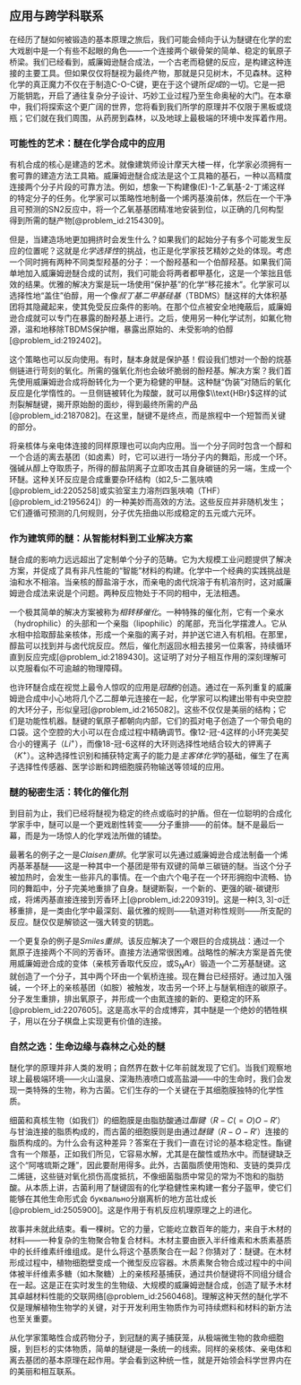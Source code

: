 ## 应用与跨学科联系

在经历了醚如何被锻造的基本原理之旅后，我们可能会倾向于认为醚键在化学的宏大戏剧中是一个有些不起眼的角色——一个连接两个碳骨架的简单、稳定的氧原子桥梁。我们已经看到，威廉姆逊醚合成法，一个古老而稳健的反应，是构建这种连接的主要工具。但如果仅仅将醚视为最终产物，那就是只见树木，不见森林。这种化学的真正魔力不仅在于制造C-O-C键，更在于这个键所*促成*的一切。它是一把万能钥匙，开启了通往复杂分子设计、巧妙工业过程乃至生命奥秘的大门。在本章中，我们将探索这个更广阔的世界，您将看到我们所学的原理并不仅限于黑板或烧瓶；它们就在我们周围，从药房到森林，以及地球上最极端的环境中发挥着作用。

### 可能性的艺术：醚在化学合成中的应用

有机合成的核心是建造的艺术。就像建筑师设计摩天大楼一样，化学家必须拥有一套可靠的建造方法工具箱。威廉姆逊醚合成法是这个工具箱的基石，一种以高精度连接两个分子片段的可靠方法。例如，想象一下构建像(E)-1-乙氧基-2-丁烯这样的特定分子的任务。化学家可以策略性地制备一个烯丙基溴前体，然后在一个干净且可预测的S${\mathrm{N}}2$反应中，将一个乙氧基基团精准地安装到位，以正确的几何构型得到所需的醚产物[@problem_id:2154309]。

但是，当建造场地更加拥挤时会发生什么？如果我们的起始分子有多个可能发生反应的位置呢？这就是*化学选择性*的挑战，也正是化学家技艺精妙之处的体现。考虑一个同时拥有两种不同类型羟基的分子：一个酚羟基和一个伯醇羟基。如果我们简单地加入威廉姆逊醚合成的试剂，我们可能会将两者都甲基化，这是一个笨拙且低效的结果。优雅的解决方案是玩一场使用“保护基”的化学“移花接木”。化学家可以选择性地“盖住”伯醇，用一个像*叔丁基二甲基硅基*（TBDMS）醚这样的大体积基团将其隐藏起来，使其免受反应条件的影响。在那个位点被安全地掩蔽后，威廉姆逊合成就可以专门在暴露的酚羟基上进行。之后，使用另一种化学试剂，如氟化物源，温和地移除TBDMS保护帽，暴露出原始的、未受影响的伯醇[@problem_id:2192402]。

这个策略也可以反向使用。有时，醚本身就是保护基！假设我们想对一个酚的烷基侧链进行苛刻的氧化。所需的强氧化剂也会破坏脆弱的酚羟基。解决方案？我们首先使用威廉姆逊合成将酚转化为一个更为稳健的甲醚。这种醚“伪装”对随后的氧化反应是化学惰性的。一旦侧链被转化为羧酸，就可以用像$\\text{HBr}$这样的试剂裂解醚键，揭开原始酚的面纱，得到最终所需的产品[@problem_id:2187082]。在这里，醚键不是终点，而是旅程中一个短暂而关键的部分。

将亲核体与亲电体连接的同样原理也可以向内应用。当一个分子同时包含一个醇和一个合适的离去基团（如卤素）时，它可以进行一场分子内的舞蹈，形成一个环。强碱从醇上夺取质子，所得的醇盐阴离子立即攻击其自身碳链的另一端，生成一个环醚。这种关环反应是合成重要杂环结构（如2,5-二氢呋喃[@problem_id:2205258]或实验室主力溶剂四氢呋喃（THF）[@problem_id:2195624]）的一种美妙而高效的方法。这些反应并非随机发生；它们遵循可预测的几何规则，分子优先扭曲以形成稳定的五元或六元环。

### 作为建筑师的醚：从智能材料到工业解决方案

醚合成的影响力远远超出了定制单个分子的范畴。它为大规模工业问题提供了解决方案，并促成了具有非凡性能的“智能”材料的构建。化学中一个经典的实践挑战是油和水不相溶。当亲核的醇盐溶于水，而亲电的卤代烷溶于有机溶剂时，这对威廉姆逊合成法来说是个问题。两种反应物处于不同的相中，无法相遇。

一个极其简单的解决方案被称为*相转移催化*。一种特殊的催化剂，它有一个亲水（hydrophilic）的头部和一个亲脂（lipophilic）的尾部，充当化学摆渡人。它从水相中拾取醇盐亲核体，形成一个亲脂的离子对，并护送它进入有机相。在那里，醇盐可以找到并与卤代烷反应。然后，催化剂返回水相去接另一位乘客，持续循环直到反应完成[@problem_id:2189430]。这证明了对分子相互作用的深刻理解可以克服看似不可逾越的物理障碍。

也许环醚合成在视觉上最令人惊叹的应用是*冠醚*的创造。通过在一系列重复的威廉姆逊合成中小心地将几个乙二醇单元连接在一起，化学家可以构建出带有中央空腔的大环分子，形似皇冠[@problem_id:2165082]。这些不仅仅是美丽的结构；它们是功能性机器。醚键的氧原子都朝向内部，它们的孤对电子创造了一个带负电的口袋。这个空腔的大小可以在合成过程中精确调节。像12-冠-4这样的小环完美契合小的锂离子（$Li^{+}$），而像18-冠-6这样的大环则选择性地结合较大的钾离子（$K^{+}$）。这种选择性识别和捕获特定离子的能力是*主客体化学*的基础，催生了在离子选择性传感器、医学诊断和跨细胞膜药物输送等领域的应用。

### 醚的秘密生活：转化的催化剂

到目前为止，我们已经将醚视为稳定的终点或临时的护盾。但在一位聪明的合成化学家手中，醚可以是一个更戏剧性转变——分子重排——的前体。醚不是最后一幕，而是为一场惊人的化学戏法所做的铺垫。

最著名的例子之一是*Claisen重排*。化学家可以先通过威廉姆逊合成法制备一个烯丙基苯基醚——这是一种其中一个基团是带有双键的简单三碳链的醚。当这个分子被加热时，会发生一些非凡的事情。在一个由六个电子在一个环形拥抱中流畅、协同的舞蹈中，分子完美地重排了自身。醚键断裂，一个新的、更强的碳-碳键形成，将烯丙基直接连接到芳香环上[@problem_id:2209319]。这是一种$[3,3]$-σ迁移重排，是一类由化学中最深刻、最优雅的规则——轨道对称性规则——所支配的反应。醚仅仅是解锁这一强大转变的钥匙。

一个更复杂的例子是*Smiles重排*。该反应解决了一个艰巨的合成挑战：通过一个氮原子连接两个不同的芳香环。直接方法通常很困难。战略性的解决方案是首先使用威廉姆逊合成的变体（亲核芳香取代反应，或S$_N$Ar）锻造一个二芳基醚键。这就创造了一个分子，其中两个环由一个氧桥连接。现在舞台已经搭好。通过加入强碱，一个环上的亲核基团（如胺）被触发，攻击另一个环上与醚氧相连的碳原子。分子发生重排，排出氧原子，并形成一个由氮连接的新的、更稳定的环系[@problem_id:2207605]。这是高水平的合成博弈，其中醚是一个绝妙的牺牲棋子，用以在分子棋盘上实现更有价值的连接。

### 自然之选：生命边缘与森林之心处的醚

醚化学的原理并非人类的发明；自然界在数十亿年前就发现了它们。当我们观察地球上最极端环境——火山温泉、深海热液喷口或高盐湖——中的生命时，我们会发现一类特殊的生物，称为古菌。它们生存的一个关键在于其细胞膜独特的化学性质。

细菌和真核生物（如我们）的细胞膜是由脂肪酸通过*酯键*（$R-C(=O)O-R'$）与甘油连接的脂质构成的，而古菌的细胞膜则是由通过*醚键*（$R-O-R'$）连接的脂质构成的。为什么会有这种差异？答案在于我们一直在讨论的基本稳定性。酯键含有一个羰基，正如我们所见，它容易水解，尤其是在酸性或热水中。而醚键缺乏这个“阿喀琉斯之踵”，因此要耐用得多。此外，古菌脂质使用饱和、支链的类异戊二烯链，这些链对氧化损伤高度抵抗，不像细菌脂质中常见的常为不饱和的脂肪酸。从本质上讲，古菌利用了醚键固有的化学稳健性来构建一套分子盔甲，使它们能够在其他生命形式会 буквально分崩离析的地方茁壮成长[@problem_id:2505900]。这是作用于有机反应机理原理之上的进化。

故事并未就此结束。看一棵树。它的力量，它能屹立数百年的能力，来自于木材的材料——一种复杂的生物聚合物复合材料。木材主要由嵌入半纤维素和木质素基质中的长纤维素纤维组成。是什么将这个基质聚合在一起？你猜对了：醚键。在木材形成过程中，植物细胞壁变成一个微型反应容器。木质素聚合物合成过程中的中间体被半纤维素多糖（如木聚糖）上的亲核羟基捕获，通过共价醚键将不同组分缝合在一起。这是正在实时发生的生物级、大规模的威廉姆逊醚合成，创造了赋予木材其卓越材料性能的交联网络[@problem_id:2560468]。理解这种天然的醚化学不仅是理解植物生物学的关键，对于开发利用生物质作为可持续燃料和材料的新方法也至关重要。

从化学家策略性合成药物分子，到冠醚的离子捕获笼，从极端微生物的救命细胞膜，到巨杉的实体物质，简单的醚键是一条统一的线索。同样的亲核体、亲电体和离去基团的基本原理在起作用。学会看到这种统一性，就是开始领会科学世界内在的美丽和相互联系。